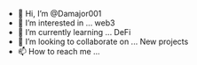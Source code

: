 - 👋 Hi, I’m @Damajor001
- 👀 I’m interested in ... web3
- 🌱 I’m currently learning ... DeFi
- 💞️ I’m looking to collaborate on ... New projects 
- 📫 How to reach me ...

<!---
Damajor001/Damajor001 is a ✨ special ✨ repository because its `README.md` (this file) appears on your GitHub profile.
You can click the Preview link to take a look at your changes.
--->
